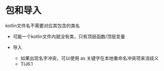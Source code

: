 # 包和导入

kotlin文件名不需要对应其包含的类名

+ 可能一个kotlin文件内就没有类，只有顶层函数/顶层变量

+ 导入
  + 如果出现名字冲突，可以使用 as 关键字在本地重命名冲突项来消歧义
  + TIJ6.1

